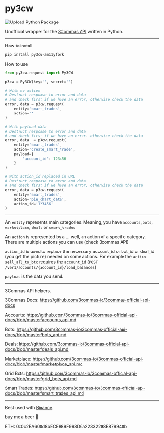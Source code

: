 # py3cw

![Upload Python Package](https://github.com/bogdanteodoru/py3cw/workflows/Upload%20Python%20Package/badge.svg?branch=master)

Unofficial wrapper for the [3Commas API](https://github.com/3commas-io/3commas-official-api-docs) written in Python.
***

How to install 

```bash
pip install py3cw-am11yfork
```

How to use

```python
from py3cw.request import Py3CW

p3cw = Py3CW(key='', secret='')

# With no action
# Destruct response to error and data
# and check first if we have an error, otherwise check the data
error, data = p3cw.request(
    entity='smart_trades',
    action=''
)

# With payload data
# Destruct response to error and data
# and check first if we have an error, otherwise check the data
error, data  = p3cw.request(
    entity='smart_trades', 
    action='create_smart_trade', 
    payload={
        "account_id": 123456
    }
)

# With action_id replaced in URL
# Destruct response to error and data
# and check first if we have an error, otherwise check the data
error, data = p3cw.request(
    entity='smart_trades', 
    action='pie_chart_data',
    action_id='123456'
)
```

*** 

An `entity` represents main categories. Meaning, you have `accounts`, `bots`, `marketplace`, `deals` or `smart_trades`

An `action` is represented by a ... well, an action of a specific category. There are multiple actions you can use (check 3commas API)

`action_id` is used to replace the necessary account_id or bot_id or deal_id (you get the picture) needed on some actions. For example the `action` `sell_all_to_btc` requires the `account_id` (`POST /ver1/accounts/{account_id}/load_balances`)

`payload` is the data you send.

***

3Commas API helpers.

3Commas Docs: https://github.com/3commas-io/3commas-official-api-docs

Accounts: https://github.com/3commas-io/3commas-official-api-docs/blob/master/accounts_api.md

Bots: https://github.com/3commas-io/3commas-official-api-docs/blob/master/bots_api.md

Deals: https://github.com/3commas-io/3commas-official-api-docs/blob/master/deals_api.md

Marketplace: https://github.com/3commas-io/3commas-official-api-docs/blob/master/marketplace_api.md

Grid Bots: https://github.com/3commas-io/3commas-official-api-docs/blob/master/grid_bots_api.md

Smart Trades: https://github.com/3commas-io/3commas-official-api-docs/blob/master/smart_trades_api.md

***

Best used with [Binance](https://www.binance.com/en/register?ref=XEK765NE).

buy me a beer 🍺

ETH: 0x0c2EA600d8bECE889F998D6a22332298E879940b
